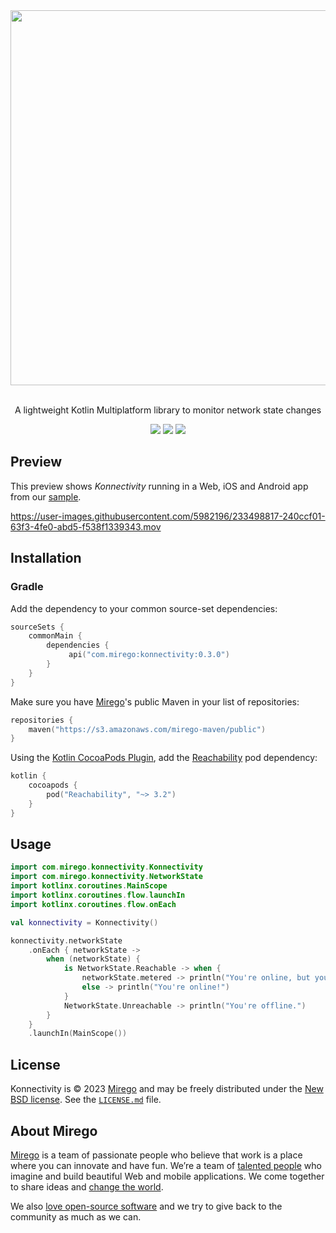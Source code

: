<div align="center">
  <img src="https://user-images.githubusercontent.com/5982196/205750835-4f657a00-1bca-4631-96d9-cc4acbfbd2eb.png" width="600" />
  <p><br />A lightweight Kotlin Multiplatform library to monitor network state changes</p>
  <a href="https://github.com/mirego/kmp-boilerplate/actions/workflows/ci.yml"><img src="https://github.com/mirego/kmp-boilerplate/actions/workflows/ci.yaml/badge.svg"/></a>
  <a href="https://kotlinlang.org/"><img src="https://img.shields.io/badge/kotlin-1.9.21-blue.svg?logo=kotlin"/></a>
  <a href="https://opensource.org/licenses/BSD-3-Clause"><img src="https://img.shields.io/badge/License-BSD_3--Clause-blue.svg"/></a>
</div>

## Preview

This preview shows _Konnectivity_ running in a Web, iOS and Android app from our [sample](./sample).

https://user-images.githubusercontent.com/5982196/233498817-240ccf01-63f3-4fe0-abd5-f538f1339343.mov

## Installation

### Gradle

Add the dependency to your common source-set dependencies:
```kotlin
sourceSets {
    commonMain {
        dependencies {
             api("com.mirego:konnectivity:0.3.0")
        }
    }
}
```

Make sure you have [Mirego](https://open.mirego.com/)'s public Maven in your list of repositories:
```kotlin
repositories {
    maven("https://s3.amazonaws.com/mirego-maven/public")
}
```

Using the [Kotlin CocoaPods Plugin](https://kotlinlang.org/docs/native-cocoapods.html), add the [Reachability](https://cocoapods.org/pods/Reachability) pod dependency:
```kotlin
kotlin {
    cocoapods {
        pod("Reachability", "~> 3.2")
    }
} 
```

## Usage

```kotlin
import com.mirego.konnectivity.Konnectivity
import com.mirego.konnectivity.NetworkState
import kotlinx.coroutines.MainScope
import kotlinx.coroutines.flow.launchIn
import kotlinx.coroutines.flow.onEach

val konnectivity = Konnectivity()

konnectivity.networkState
    .onEach { networkState ->
        when (networkState) {
            is NetworkState.Reachable -> when {
                networkState.metered -> println("You're online, but your connection is metered.")
                else -> println("You're online!")
            }
            NetworkState.Unreachable -> println("You're offline.")
        }
    }
    .launchIn(MainScope())
```


## License

Konnectivity is © 2023 [Mirego](https://www.mirego.com) and may be freely distributed under
the [New BSD license](http://opensource.org/licenses/BSD-3-Clause). See
the [`LICENSE.md`](https://github.com/mirego/konnectivity/blob/main/LICENSE.md) file.

## About Mirego

[Mirego](https://www.mirego.com) is a team of passionate people who believe that work is a place
where you can innovate and have fun. We’re a team of [talented people](https://life.mirego.com) who
imagine and build beautiful Web and mobile applications. We come together to share ideas
and [change the world](http://www.mirego.org).

We also [love open-source software](https://open.mirego.com) and we try to give back to the
community as much as we can.

